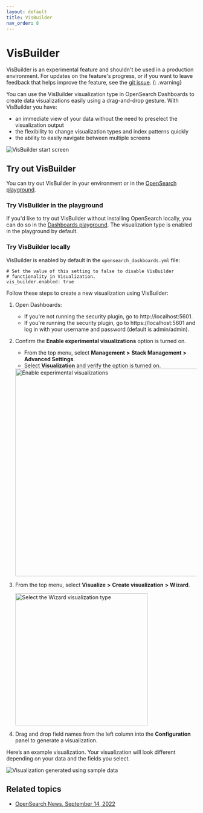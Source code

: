 ```yaml
---
layout: default
title: VisBuilder
nav_order: 8
---
```


# VisBuilder

VisBuilder is an experimental feature and shouldn't be used in a production environment. For updates on the feature's progress, or if you want to leave feedback that helps improve the feature, see the [git issue](https://github.com/opensearch-project/OpenSearch-Dashboards/issues/2280).
{: .warning}

You can use the VisBuilder visualization type in OpenSearch Dashboards to create data visualizations easily using a drag-and-drop gesture. With VisBuilder you have:

* an immediate view of your data without the need to preselect the visualization output
* the flexibility to change visualization types and index patterns quickly
* the ability to easily navigate between multiple screens

<img src="{{site.url}}{{site.baseurl}}/images/drag-drop-ui.png" alt="VisBuilder start screen">

## Try out VisBuilder

You can try out VisBuilder in your environment or in the [OpenSearch playground](https://playground.opensearch.org/app/home#/).

### Try VisBuilder in the playground

If you'd like to try out VisBuilder without installing OpenSearch locally, you can do so in the [Dashboards playground](https://playground.opensearch.org/app/wizard). The visualization type is enabled in the playground by default.

### Try VisBuilder locally

VisBuilder is enabled by default in the `opensearch_dashboards.yml` file:

```
# Set the value of this setting to false to disable VisBuilder
# functionality in Visualization.
vis_builder.enabled: true
```

Follow these steps to create a new visualization using VisBuilder:

1. Open Dashboards:
    - If you're not running the security plugin, go to http://localhost:5601.
    - If you're running the security plugin, go to https://localhost:5601 and log in with your username and password (default is admin/admin).

2. Confirm the **Enable experimental visualizations** option is turned on.
   - From the top menu, select **Management** **>** **Stack Management** **>** **Advanced Settings**.
   - Select **Visualization** and verify the option is turned on. 
   
   <img src="{{site.url}}{{site.baseurl}}/images/enable-experimental-viz.png" alt="Enable experimental visualizations" width="550">

3. From the top menu, select **Visualize** **>** **Create visualization** **>** **Wizard**.

   <img src="{{site.url}}{{site.baseurl}}/images/drag-and-drop-viz-select.png" alt="Select the Wizard visualization type" width="350">  

4. Drag and drop field names from the left column into the **Configuration** panel to generate a visualization.

Here’s an example visualization. Your visualization will look different depending on your data and the fields you select.

<img src="{{site.url}}{{site.baseurl}}/images/drag-drop-generated-viz.png" alt="Visualization generated using sample data">

## Related topics

* [OpenSearch News, September 14, 2022](https://opensearch.org/)